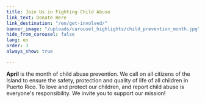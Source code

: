 ```yaml
---
title: Join Us in Fighting Child Abuse
link_text: Donate Here
link_destination: "/en/get-involved/"
banner_image: "/uploads/carousel_highlights/child_prevention_month.jpg"
hide_from_carousel: false
lang: en
order: 3
always_show: true

---
```

**April** is the month of child abuse prevention. We call on all citizens of the Island to ensure the safety, protection and quality of life of all children in Puerto Rico. To love and protect our children, and report child abuse is everyone's responsibility. We invite you to support our mission!